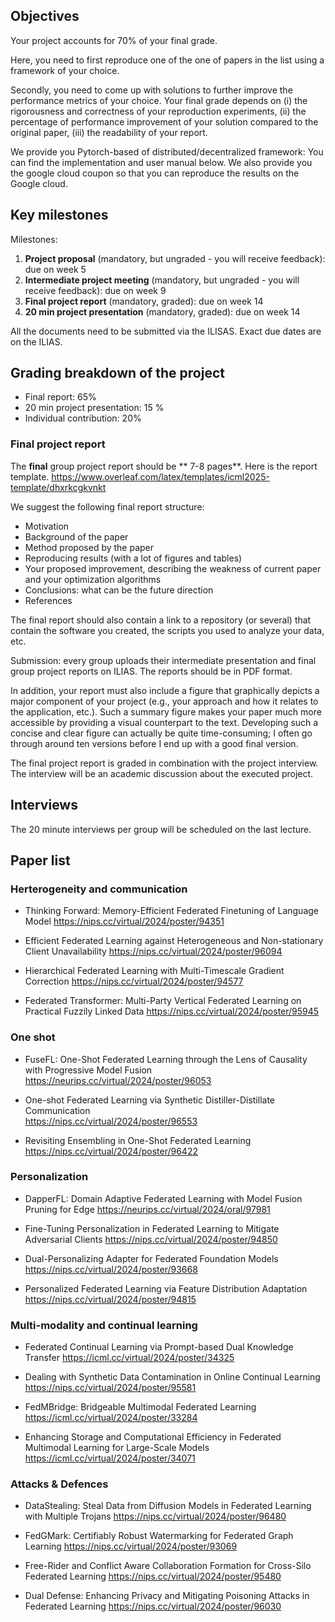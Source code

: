 
## Objectives

Your project accounts for 70% of your final grade.

Here, you need to first reproduce one of the one of  papers in the list using a framework of your choice.

Secondly, you need to come up with solutions to further improve the performance metrics of your choice. Your final grade depends on (i) the rigorousness and correctness of your reproduction experiments, (ii) the percentage of performance improvement of your solution compared to the original paper, (iii) the readability of your report.

We provide you Pytorch-based of distributed/decentralized framework: You can find the implementation and user manual below. We also provide you the google cloud coupon so that you can reproduce the results on the Google cloud.

## Key milestones

Milestones:

1. **Project proposal** (mandatory, but ungraded - you will receive feedback): due on week 5
2. **Intermediate project meeting** (mandatory, but ungraded - you will receive feedback): due on week 9
3. **Final project report** (mandatory, graded): due on week 14
4. **20 min project presentation** (mandatory, graded): due on week 14

All the documents need to be submitted via the ILISAS. Exact due dates are on the ILIAS.

## Grading breakdown of the project

- Final report: 65%
- 20 min project presentation: 15 %
- Individual contribution: 20%



### Final project report

The **final** group project report should be ** 7-8 pages**.
Here is the report template. https://www.overleaf.com/latex/templates/icml2025-template/dhxrkcgkvnkt
 <!---The **intermediate** project report is likely to be shorter (it is due a week before the final deadline), that is fine, submit whatever you have by then.)
 -->

We suggest the following final report structure:

- Motivation
- Background of the paper
- Method proposed by the paper
- Reproducing results (with a lot of figures and tables)
- Your proposed improvement, describing the weakness of current paper and  your optimization algorithms
- Conclusions: what can be the future direction
- References

The final report should also contain a link to a repository (or several) that contain the software you created, the scripts you used to analyze your data, etc.

Submission: every group uploads their intermediate presentation and final group project reports on ILIAS. The reports should be in PDF format.

In addition, your report must also include a figure that graphically depicts a major component of your project (e.g., your approach and how it relates to the application, etc.). Such a summary figure makes your paper much more accessible by providing a visual counterpart to the text. Developing such a concise and clear figure can actually be quite time-consuming; I often go through around ten versions before I end up with a good final version.

The final project report is graded in combination with the project interview. The interview will be an academic discussion about the executed project.

## Interviews

The 20 minute interviews per group will be scheduled on the last lecture.


## Paper list


### Herterogeneity and communication
- Thinking Forward: Memory-Efficient Federated Finetuning of Language Model
https://nips.cc/virtual/2024/poster/94351


- Efficient Federated Learning against Heterogeneous and Non-stationary Client Unavailability
https://nips.cc/virtual/2024/poster/96094

- Hierarchical Federated Learning with Multi-Timescale Gradient Correction
https://nips.cc/virtual/2024/poster/94577

- Federated Transformer: Multi-Party Vertical Federated Learning on Practical Fuzzily Linked Data
https://nips.cc/virtual/2024/poster/95945

### One shot 
- FuseFL: One-Shot Federated Learning through the Lens of Causality with Progressive Model Fusion
https://neurips.cc/virtual/2024/poster/96053

- One-shot Federated Learning via Synthetic Distiller-Distillate Communication    
https://nips.cc/virtual/2024/poster/96553

- Revisiting Ensembling in One-Shot Federated Learning
https://nips.cc/virtual/2024/poster/96422

### Personalization 

- DapperFL: Domain Adaptive Federated Learning with Model Fusion Pruning for Edge
https://neurips.cc/virtual/2024/oral/97981

- Fine-Tuning Personalization in Federated Learning to Mitigate Adversarial Clients
https://nips.cc/virtual/2024/poster/94850

- Dual-Personalizing Adapter for Federated Foundation Models
https://nips.cc/virtual/2024/poster/93668

- Personalized Federated Learning via Feature Distribution Adaptation
https://nips.cc/virtual/2024/poster/94815


### Multi-modality and continual learning
- Federated Continual Learning via Prompt-based Dual Knowledge Transfer
https://icml.cc/virtual/2024/poster/34325

- Dealing with Synthetic Data Contamination in Online Continual Learning
https://nips.cc/virtual/2024/poster/95581

- FedMBridge: Bridgeable Multimodal Federated Learning
https://icml.cc/virtual/2024/poster/33284

- Enhancing Storage and Computational Efficiency in Federated Multimodal Learning for Large-Scale Models
https://icml.cc/virtual/2024/poster/34071
### Attacks \& Defences

- DataStealing: Steal Data from Diffusion Models in Federated Learning with Multiple Trojans
https://nips.cc/virtual/2024/poster/96480

- FedGMark: Certifiably Robust Watermarking for Federated Graph Learning
https://nips.cc/virtual/2024/poster/93069

- Free-Rider and Conflict Aware Collaboration Formation for Cross-Silo Federated Learning
https://nips.cc/virtual/2024/poster/95480

 - Dual Defense: Enhancing Privacy and Mitigating Poisoning Attacks in Federated Learning
https://nips.cc/virtual/2024/poster/96030


